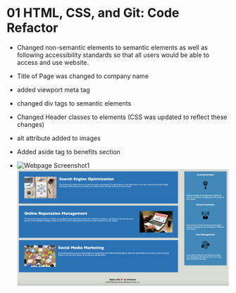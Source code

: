 # 01 HTML, CSS, and Git: Code Refactor

* Changed non-semantic elements to semantic elements as well as following accessibility standards so that all users would be able to access and use website.

* Title of Page was changed to company name

* added viewport meta tag

* changed div tags to semantic elements

* Changed Header classes to elements (CSS was updated to reflect these changes)

* alt attribute added to images

* Added aside tag to benefits section 

* ![Webpage Screenshot1](./assets/images/horiseon1.png)
![Webpage Screenshot2](./assets/images/Horiseon2.png)


